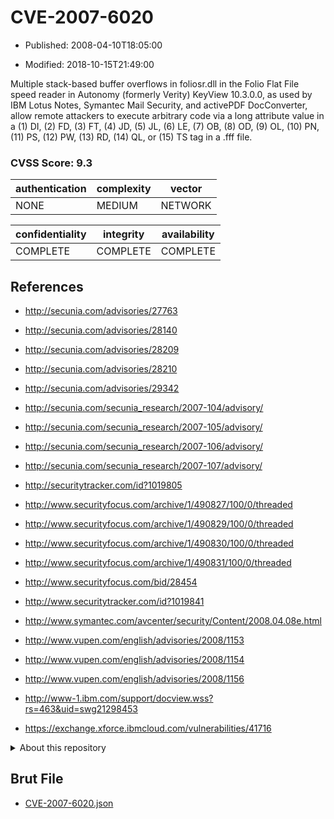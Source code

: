# CVE-2007-6020

- Published: 2008-04-10T18:05:00

- Modified: 2018-10-15T21:49:00

Multiple stack-based buffer overflows in foliosr.dll in the Folio Flat File speed reader in Autonomy (formerly Verity) KeyView 10.3.0.0, as used by IBM Lotus Notes, Symantec Mail Security, and activePDF DocConverter, allow remote attackers to execute arbitrary code via a long attribute value in a (1) DI, (2) FD, (3) FT, (4) JD, (5) JL, (6) LE, (7) OB, (8) OD, (9) OL, (10) PN, (11) PS, (12) PW, (13) RD, (14) QL, or (15) TS tag in a .fff file.

### CVSS Score: **9.3**

| authentication | complexity | vector |
| --- | --- | --- |
| NONE | MEDIUM | NETWORK |

| confidentiality | integrity | availability |
| --- | --- | --- |
| COMPLETE | COMPLETE | COMPLETE |

## References

* http://secunia.com/advisories/27763

* http://secunia.com/advisories/28140

* http://secunia.com/advisories/28209

* http://secunia.com/advisories/28210

* http://secunia.com/advisories/29342

* http://secunia.com/secunia_research/2007-104/advisory/

* http://secunia.com/secunia_research/2007-105/advisory/

* http://secunia.com/secunia_research/2007-106/advisory/

* http://secunia.com/secunia_research/2007-107/advisory/

* http://securitytracker.com/id?1019805

* http://www.securityfocus.com/archive/1/490827/100/0/threaded

* http://www.securityfocus.com/archive/1/490829/100/0/threaded

* http://www.securityfocus.com/archive/1/490830/100/0/threaded

* http://www.securityfocus.com/archive/1/490831/100/0/threaded

* http://www.securityfocus.com/bid/28454

* http://www.securitytracker.com/id?1019841

* http://www.symantec.com/avcenter/security/Content/2008.04.08e.html

* http://www.vupen.com/english/advisories/2008/1153

* http://www.vupen.com/english/advisories/2008/1154

* http://www.vupen.com/english/advisories/2008/1156

* http://www-1.ibm.com/support/docview.wss?rs=463&uid=swg21298453

* https://exchange.xforce.ibmcloud.com/vulnerabilities/41716

<details>
<summary>About this repository</summary> 

  This repository is part of the project [Live Hack CVE](https://github.com/Live-Hack-CVE). Main website can be found [www.live-hack.org](https://www.live-hack.org) 
  
  Made by [Sn0wAlice](https://github.com/Sn0wAlice) for the people that care about security and need to have a feed of the latest CVEs. Hope you enjoy it, don't forget to star the repo and follow me on [Twitter](https://twitter.com/Sn0wAlice) and [Github](https://github.com/Sn0wAlice). And that is my [personnal website](https://www.alice-snow.me/)

  - [Home Page](https://github.com/Live-Hack-CVE)
  - [Framework](https://github.com/Live-Hack-CVE/cve-framework)
  - [CVE database](https://github.com/Live-Hack-CVE/full_database)
  - [Changelog](https://github.com/Live-Hack-CVE/Changelog)
</details>

## Brut File

* [CVE-2007-6020.json](https://raw.githubusercontent.com/Live-Hack-CVE/full_database/main/cves/2007/CVE-2007-6020.json)

